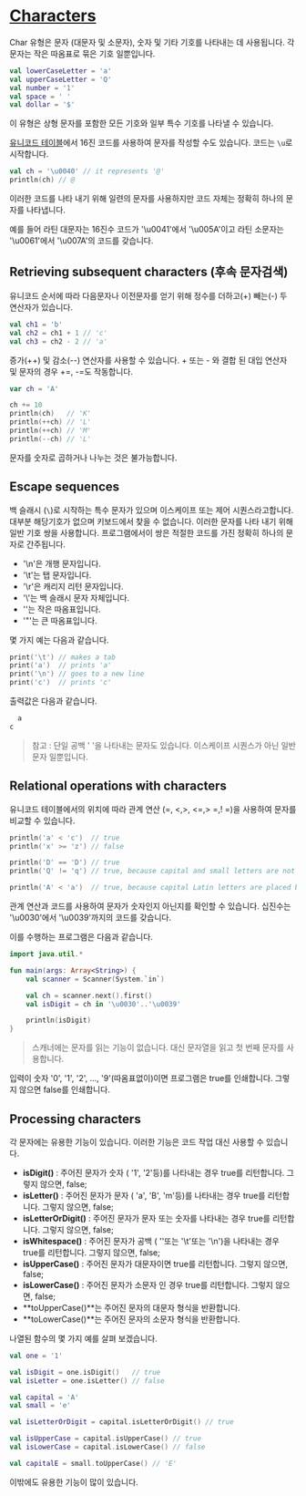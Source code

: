 # [Characters](https://hyperskill.org/learn/step/4680)
Char 유형은 문자 (대문자 및 소문자), 숫자 및 기타 기호를 나타내는 데 사용됩니다. 각 문자는 작은 따옴표로 묶은 기호 일뿐입니다.

```kotlin
val lowerCaseLetter = 'a'
val upperCaseLetter = 'Q'
val number = '1'
val space = ' '
val dollar = '$'
```

이 유형은 상형 문자를 포함한 모든 기호와 일부 특수 기호를 나타낼 수 있습니다.

[유니코드 테이블](https://unicode-table.com/en/)에서 16진 코드를 사용하여 문자를 작성할 수도 있습니다. 코드는 `\u`로 시작합니다.
```kotlin
val ch = '\u0040' // it represents '@'
println(ch) // @
```
이러한 코드를 나타 내기 위해 일련의 문자를 사용하지만 코드 자체는 정확히 하나의 문자를 나타냅니다.

예를 들어 라틴 대문자는 16진수 코드가 '\u0041'에서 '\u005A'이고 라틴 소문자는 '\u0061'에서 '\u007A'의 코드를 갖습니다.


## Retrieving subsequent characters (후속 문자검색)
유니코드 순서에 따라 다음문자나 이전문자를 얻기 위해 정수를 더하고(+) 빼는(-) 두 연산자가 있습니다.

```kotlin
val ch1 = 'b'
val ch2 = ch1 + 1 // 'c'
val ch3 = ch2 - 2 // 'a'
```
 증가(++) 및 감소(--) 연산자를 사용할 수 있습니다. + 또는 - 와 결합 된 대입 연산자 및 문자의 경우 +=, -=도 작동합니다.

```kotlin
var ch = 'A'

ch += 10
println(ch)   // 'K'
println(++ch) // 'L'
println(++ch) // 'M'
println(--ch) // 'L'
```
문자를 숫자로 곱하거나 나누는 것은 불가능합니다.

## Escape sequences
백 슬래시 (`\`)로 시작하는 특수 문자가 있으며 이스케이프 또는 제어 시퀀스라고합니다. 대부분 해당기호가 없으며 키보드에서 찾을 수 없습니다. 이러한 문자를 나타 내기 위해 일반 기호 쌍을 사용합니다. 프로그램에서이 쌍은 적절한 코드를 가진 정확히 하나의 문자로 간주됩니다.

- '\n'은 개행 문자입니다.
- '\t'는 탭 문자입니다.
- '\r'은 캐리지 리턴 문자입니다.
- '\\'는 백 슬래시 문자 자체입니다.
- '\'는 작은 따옴표입니다.
- '\"'는 큰 따옴표입니다.

몇 가지 예는 다음과 같습니다.

```kotlin
print('\t') // makes a tab
print('a')  // prints 'a'
print('\n') // goes to a new line
print('c')  // prints 'c'
```
출력값은 다음과 같습니다.
```kotlin
  a
c
```
>참고 : 단일 공백 ' '을 나타내는 문자도 있습니다. 이스케이프 시퀀스가 아닌 일반 문자 일뿐입니다.

## Relational operations with characters
유니코드 테이블에서의 위치에 따라 관계 연산 (=, <,>, <=,> =,! =)을 사용하여 문자를 비교할 수 있습니다.

```kotlin
println('a' < 'c')  // true
println('x' >= 'z') // false

println('D' == 'D') // true
println('Q' != 'q') // true, because capital and small letters are not the same

println('A' < 'a')  // true, because capital Latin letters are placed before small ones
```

관계 연산과 코드를 사용하여 문자가 숫자인지 아닌지를 확인할 수 있습니다. 십진수는 '\u0030'에서 '\u0039'까지의 코드를 갖습니다.

이를 수행하는 프로그램은 다음과 같습니다.

```kotlin
import java.util.*

fun main(args: Array<String>) {
    val scanner = Scanner(System.`in`)

    val ch = scanner.next().first()
    val isDigit = ch in '\u0030'..'\u0039'

    println(isDigit)
}
```
> 스캐너에는 문자를 읽는 기능이 없습니다. 대신 문자열을 읽고 첫 번째 문자를 사용합니다. 

입력이 숫자 '0', '1', '2', ..., '9'(따옴표없이)이면 프로그램은 true를 인쇄합니다. 그렇지 않으면 false를 인쇄합니다.

## Processing characters

각 문자에는 유용한 기능이 있습니다. 이러한 기능은 코드 작업 대신 사용할 수 있습니다.

- **isDigit()** : 주어진 문자가 숫자 ( '1', '2'등)를 나타내는 경우 true를 리턴합니다. 그렇지 않으면, false;
- **isLetter()** : 주어진 문자가 문자 ( 'a', 'B', 'm'등)를 나타내는 경우 true를 리턴합니다. 그렇지 않으면, false;
- **isLetterOrDigit()** : 주어진 문자가 문자 또는 숫자를 나타내는 경우 true를 리턴합니다. 그렇지 않으면, false;
- **isWhitespace()** : 주어진 문자가 공백 ( ''또는 '\t'또는 '\n')을 나타내는 경우 true를 리턴합니다. 그렇지 않으면, false;
- **isUpperCase()** : 주어진 문자가 대문자이면 true를 리턴합니다. 그렇지 않으면, false;
- **isLowerCase()** : 주어진 문자가 소문자 인 경우 true를 리턴합니다. 그렇지 않으면, false;
- **toUpperCase()**는 주어진 문자의 대문자 형식을 반환합니다.
- **toLowerCase()**는 주어진 문자의 소문자 형식을 반환합니다.

나열된 함수의 몇 가지 예를 살펴 보겠습니다.

```kotlin
val one = '1'

val isDigit = one.isDigit()   // true
val isLetter = one.isLetter() // false

val capital = 'A'
val small = 'e'

val isLetterOrDigit = capital.isLetterOrDigit() // true

val isUpperCase = capital.isUpperCase() // true
val isLowerCase = capital.isLowerCase() // false

val capitalE = small.toUpperCase() // 'E'
```
이밖에도 유용한 기능이 많이 있습니다.
